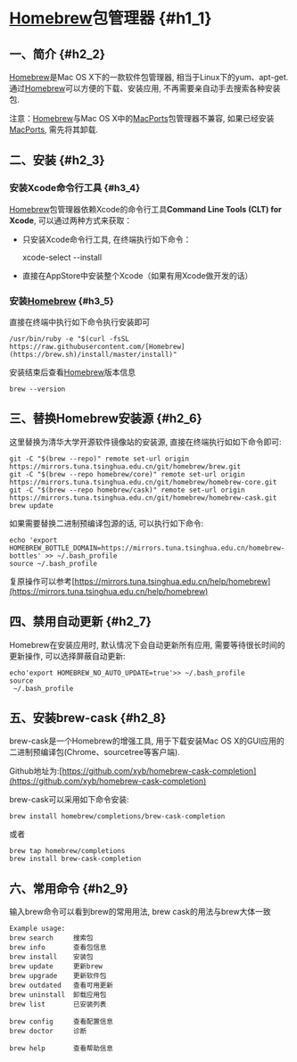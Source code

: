 # [Homebrew](https://brew.sh/)包管理器 {#h1_1}

## 一、简介 {#h2_2}

[Homebrew](https://brew.sh/)是Mac OS X下的一款软件包管理器, 相当于Linux下的yum、apt-get. 通过[Homebrew](https://brew.sh/)可以方便的下载、安装应用, 不再需要亲自动手去搜索各种安装包.

注意：[Homebrew](https://brew.sh/)与Mac OS X中的[MacPorts](https://www.macports.org/)包管理器不兼容, 如果已经安装[MacPorts](https://www.macports.org/), 需先将其卸载.

## 二、安装 {#h2_3}

### 安装Xcode命令行工具 {#h3_4}

[Homebrew](https://brew.sh/)包管理器依赖Xcode的命令行工具**Command Line Tools \(CLT\) for Xcode**, 可以通过两种方式来获取：

* 只安装Xcode命令行工具, 在终端执行如下命令：

  xcode-select --install

* 直接在AppStore中安装整个Xcode（如果有用Xcode做开发的话）

### 安装[Homebrew](https://brew.sh/) {#h3_5}

直接在终端中执行如下命令执行安装即可

```
/usr/bin/ruby -e "$(curl -fsSL https://raw.githubusercontent.com/[Homebrew](https://brew.sh)/install/master/install)"
```

安装结束后查看[Homebrew](https://brew.sh/)版本信息

```
brew --version
```

## 三、替换Homebrew安装源 {#h2_6}

这里替换为清华大学开源软件镜像站的安装源, 直接在终端执行如如下命令即可:

```
git -C "$(brew --repo)" remote set-url origin https://mirrors.tuna.tsinghua.edu.cn/git/homebrew/brew.git
git -C "$(brew --repo homebrew/core)" remote set-url origin https://mirrors.tuna.tsinghua.edu.cn/git/homebrew/homebrew-core.git
git -C "$(brew --repo homebrew/cask)" remote set-url origin https://mirrors.tuna.tsinghua.edu.cn/git/homebrew/homebrew-cask.git
brew update
```

如果需要替换二进制预编译包源的话, 可以执行如下命令:

```
echo 'export HOMEBREW_BOTTLE_DOMAIN=https://mirrors.tuna.tsinghua.edu.cn/homebrew-bottles' >> ~/.bash_profile
source ~/.bash_profile
```

复原操作可以参考[https://mirrors.tuna.tsinghua.edu.cn/help/homebrew](https://mirrors.tuna.tsinghua.edu.cn/help/homebrew)

## 四、禁用自动更新 {#h2_7}

Homebrew在安装应用时, 默认情况下会自动更新所有应用, 需要等待很长时间的更新操作, 可以选择屏蔽自动更新:

```
echo'export HOMEBREW_NO_AUTO_UPDATE=true'>> ~/.bash_profile
source
 ~/.bash_profile
```

## 五、安装brew-cask {#h2_8}

brew-cask是一个Homebrew的增强工具, 用于下载安装Mac OS X的GUI应用的二进制预编译包\(Chrome、sourcetree等客户端\).

Github地址为:[https://github.com/xyb/homebrew-cask-completion](https://github.com/xyb/homebrew-cask-completion)

brew-cask可以采用如下命令安装:

```
brew install homebrew/completions/brew-cask-completion
```

或者

```
brew tap homebrew/completions
brew install brew-cask-completion
```

## 六、常用命令 {#h2_9}

输入brew命令可以看到brew的常用用法, brew cask的用法与brew大体一致

```
Example usage:
brew search     搜索包
brew info       查看包信息
brew install    安装包
brew update     更新brew
brew upgrade    更新软件包
brew outdated   查看可用更新
brew uninstall  卸载应用包
brew list       已安装列表

brew config     查看配置信息
brew doctor     诊断

brew help       查看帮助信息
```



